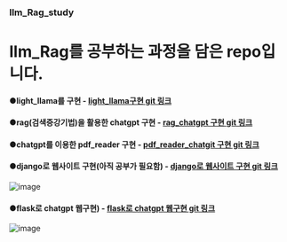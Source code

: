### llm_Rag_study 

# llm_Rag를 공부하는 과정을 담은 repo입니다.

#### ●light_llama를 구현 - [light_llama구현 git 링크](https://github.com/dohun-mat/llm_Rag_study/tree/main/lit-llama-main)  
#### ●rag(검색증강기법)을 활용한 chatgpt 구현 - [rag_chatgpt 구현 git 링크](https://github.com/dohun-mat/llm_Rag_study/tree/main/RAG-main)  
#### ●chatgpt를 이용한 pdf_reader 구현 - [pdf_reader_chatgit 구현 git 링크](https://github.com/dohun-mat/llm_Rag_study/tree/main/pdf_read)  
#### ●django로 웹사이트 구현(아직 공부가 필요함)  - [django로 웹사이트 구현 git 링크](https://github.com/dohun-mat/llm_Rag_study/tree/main/mysite)  
![image](https://github.com/dohun-mat/llm_Rag_study/assets/81942144/4d467da5-fa66-43fe-bc6d-0f8f550c426e)  
#### ●flask로 chatgpt 웹구현)  - [flask로 chatgpt 웹구현 git 링크](https://github.com/dohun-mat/llm_Rag_study/tree/main/chat-gpt-starter)  
![image](https://github.com/dohun-mat/llm_Rag_study/assets/81942144/d6a22dd8-eb7d-4c4a-b496-49bef203bd51)  

